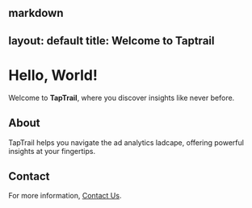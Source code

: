 markdown
  ---
  layout: default
  title: Welcome to Taptrail
  ---

  # Hello, World!

  Welcome to **TapTrail**, where you discover insights like never before.

  ## About
  TapTrail helps you navigate the ad analytics ladcape, offering powerful insights at your fingertips.

  ## Contact
  For more information, [Contact Us](mailto:contact@taptrail.com).

